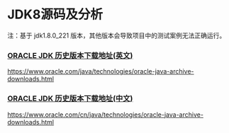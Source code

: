 JDK8源码及分析
====================
注：基于 jdk1.8.0_221 版本，其他版本会导致项目中的测试案例无法正确运行。

### [ORACLE JDK 历史版本下载地址(英文)](https://www.oracle.com/java/technologies/oracle-java-archive-downloads.html)
https://www.oracle.com/java/technologies/oracle-java-archive-downloads.html

### [ORACLE JDK 历史版本下载地址(中文)](https://www.oracle.com/cn/java/technologies/oracle-java-archive-downloads.html)
https://www.oracle.com/cn/java/technologies/oracle-java-archive-downloads.html
